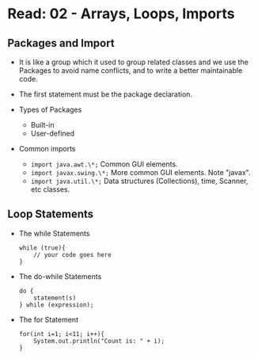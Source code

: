 # Read: 02 - Arrays, Loops, Imports

## Packages and Import

- It is like a group which it used to group related classes and we use the Packages to avoid name conflicts, and to write a better maintainable code.
- The first statement must be the package declaration.

- Types of Packages

  - Built-in
  - User-defined

- Common imports
  - `import java.awt.\*;` Common GUI elements.
  - `import javax.swing.\*;` More common GUI elements. Note "javax".
  - `import java.util.\*;` Data structures (Collections), time, Scanner, etc classes.

## Loop Statements


- The while Statements

  ```
  while (true){
      // your code goes here
  }
  ```

- The do-while Statements

  ```
  do {
      statement(s)
  } while (expression);

  ```

- The for Statement

  ```
  for(int i=1; i<11; i++){
      System.out.println("Count is: " + i);
  }
  ```